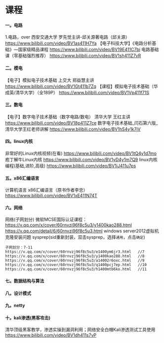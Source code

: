 # 课程

#### 一。电路
1.电路，over
西安交通大学 罗先觉主讲-邱关源著电路（邱关源）
https://www.bilibili.com/video/BV1as411H7Ya
【电子科技大学】《电路分析基础》—国家级精品课程
https://www.bilibili.com/video/BV19E411C7bi
电路基础课（零基础强烈推荐）
https://www.bilibili.com/video/BV1sh411Z7vR

#### 二。模电
【电子】模拟电子技术基础 上交大 郑益慧主讲
https://www.bilibili.com/video/BV1Gt411b7Zq
【课程】模拟电子技术基础（华成英/清华大学）（全189P）
https://www.bilibili.com/video/BV1Vp411f71S

#### 三。数电
【电子】数字电子技术基础（数字电路/数电） 清华大学 王红主讲
https://www.bilibili.com/video/BV18p411Z7ce
数字电子技术基础_闫石第六版_清华大学王红老师讲解
https://www.bilibili.com/video/BV1hS4y1k7jV

#### 四。linux内核
非常好的Linux内核视频(在看)
https://www.bilibili.com/video/BV1tQ4y1d7mo
庖丁解牛Linux内核
https://www.bilibili.com/video/BV1yD4y1m7Q9
linux内核编程(基础,进阶,高级)
https://www.bilibili.com/video/BV1iJ411u7ps

#### 五。x86汇编语言
计算机语言 x86汇编语言（原书作者李忠）
https://www.bilibili.com/video/BV1xE411N74T

#### 六。网络
网络(子网划分)
    微软MCSE国际认证课程：
    https://v.qq.com/x/cover/60rnvzj96f8c5u3/y1400kao288.html 
    https://v.qq.com/detail/6/60rnvzj96f8c5u3.html 
    windows server2012虚拟机克隆安装问题 
    sysprep(sid重新封装，双击sysprep，选择`通用`，点击`确定`)

    子网划分：7-11
    https://v.qq.com/x/cover/60rnvzj96f8c5u3/e1400ym6jr3.html   //7
    https://v.qq.com/x/cover/60rnvzj96f8c5u3/y1400kao288.html   //8
    https://v.qq.com/x/cover/60rnvzj96f8c5u3/a14002r6oxc.html   //9
    https://v.qq.com/x/cover/60rnvzj96f8c5u3/q1400pcj7ep.html   //10
    https://v.qq.com/x/cover/60rnvzj96f8c5u3/h1400mtb6ko.html   //11

#### 七。数据结构与算法

#### 八。设计模式

#### 九。netty

#### 十。kali渗透(黑客攻击)
清华顶级黑客教学，渗透实操到漏洞利用；网络安全白帽Kali渗透测试工具使用
https://www.bilibili.com/video/BV1dh411s7vP